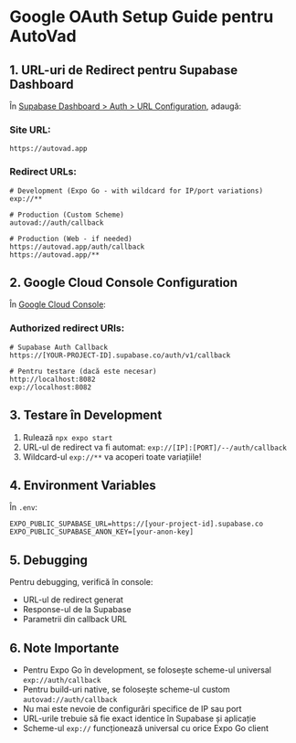 # Google OAuth Setup Guide pentru AutoVad

## 1. URL-uri de Redirect pentru Supabase Dashboard

În [Supabase Dashboard > Auth > URL Configuration](https://supabase.com/dashboard/project/_/auth/url-configuration), adaugă:

### Site URL:
```
https://autovad.app
```

### Redirect URLs:
```
# Development (Expo Go - with wildcard for IP/port variations)
exp://**

# Production (Custom Scheme)
autovad://auth/callback

# Production (Web - if needed)  
https://autovad.app/auth/callback
https://autovad.app/**
```

## 2. Google Cloud Console Configuration

În [Google Cloud Console](https://console.cloud.google.com/apis/credentials):

### Authorized redirect URIs:
```
# Supabase Auth Callback
https://[YOUR-PROJECT-ID].supabase.co/auth/v1/callback

# Pentru testare (dacă este necesar)
http://localhost:8082
exp://localhost:8082
```

## 3. Testare în Development

1. Rulează `npx expo start`
2. URL-ul de redirect va fi automat: `exp://[IP]:[PORT]/--/auth/callback`
3. Wildcard-ul `exp://**` va acoperi toate variațiile!

## 4. Environment Variables

În `.env`:
```
EXPO_PUBLIC_SUPABASE_URL=https://[your-project-id].supabase.co
EXPO_PUBLIC_SUPABASE_ANON_KEY=[your-anon-key]
```

## 5. Debugging

Pentru debugging, verifică în console:
- URL-ul de redirect generat
- Response-ul de la Supabase
- Parametrii din callback URL

## 6. Note Importante

- Pentru Expo Go în development, se folosește scheme-ul universal `exp://auth/callback`
- Pentru build-uri native, se folosește scheme-ul custom `autovad://auth/callback`
- Nu mai este nevoie de configurări specifice de IP sau port
- URL-urile trebuie să fie exact identice în Supabase și aplicație
- Scheme-ul `exp://` funcționează universal cu orice Expo Go client 